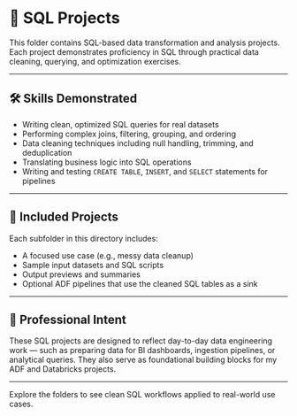 # 🧮 SQL Projects

This folder contains SQL-based data transformation and analysis projects. Each project demonstrates proficiency in SQL through practical data cleaning, querying, and optimization exercises.

---

## 🛠️ Skills Demonstrated

- Writing clean, optimized SQL queries for real datasets
- Performing complex joins, filtering, grouping, and ordering
- Data cleaning techniques including null handling, trimming, and deduplication
- Translating business logic into SQL operations
- Writing and testing `CREATE TABLE`, `INSERT`, and `SELECT` statements for pipelines

---

## 📂 Included Projects

Each subfolder in this directory includes:
- A focused use case (e.g., messy data cleanup)
- Sample input datasets and SQL scripts
- Output previews and summaries
- Optional ADF pipelines that use the cleaned SQL tables as a sink

---

## 💼 Professional Intent

These SQL projects are designed to reflect day-to-day data engineering work — such as preparing data for BI dashboards, ingestion pipelines, or analytical queries. They also serve as foundational building blocks for my ADF and Databricks projects.

---

Explore the folders to see clean SQL workflows applied to real-world use cases.
